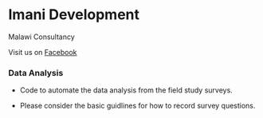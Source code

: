 # Imani Development 

Malawi Consultancy

Visit us on [Facebook](https://web.facebook.com/Imanidevmalawi/)

### Data Analysis

* Code to automate the data analysis from the field study surveys. 

* Please consider the basic guidlines for how to record survey questions. 

